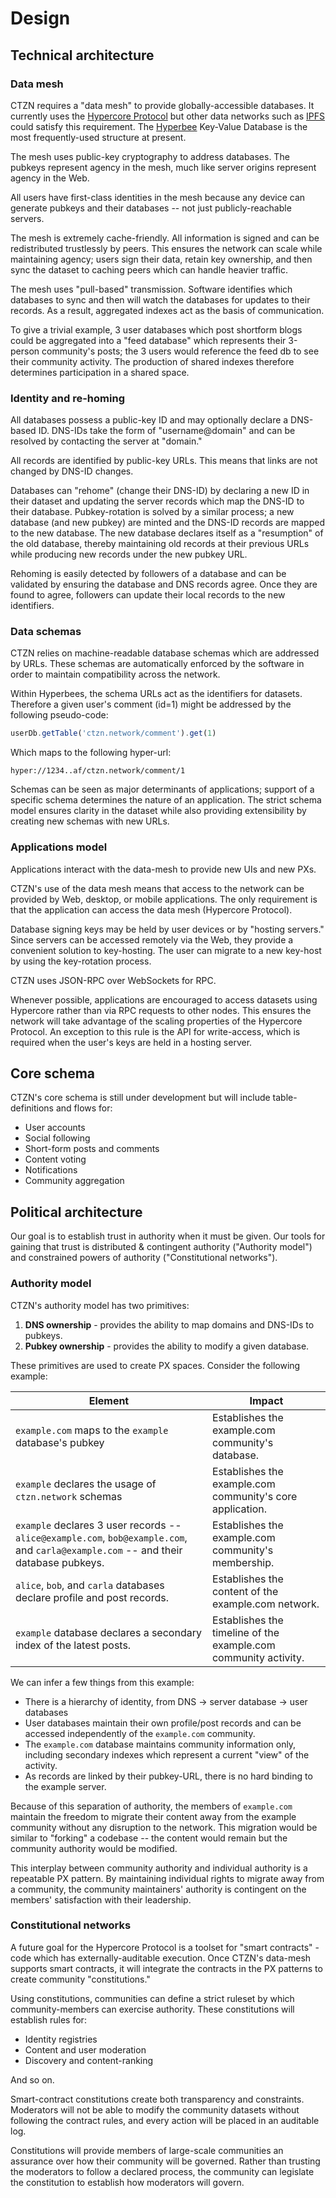 # Design

## Technical architecture

### Data mesh

CTZN requires a "data mesh" to provide globally-accessible databases. It currently uses the [Hypercore Protocol](https://hypercore-protocol.org) but other data networks such as [IPFS](https://ipfs.io) could satisfy this requirement. The [Hyperbee](https://npm.im/hyperbee) Key-Value Database is the most frequently-used structure at present.

The mesh uses public-key cryptography to address databases. The pubkeys represent agency in the mesh, much like server origins represent agency in the Web.

All users have first-class identities in the mesh because any device can generate pubkeys and their databases -- not just publicly-reachable servers.

The mesh is extremely cache-friendly. All information is signed and can be redistributed trustlessly by peers. This ensures the network can scale while maintaining agency; users sign their data, retain key ownership, and then sync the dataset to caching peers which can handle heavier traffic.

The mesh uses "pull-based" transmission. Software identifies which databases to sync and then will watch the databases for updates to their records. As a result, aggregated indexes act as the basis of communication.

To give a trivial example, 3 user databases which post shortform blogs could be aggregated into a "feed database" which represents their 3-person community's posts; the 3 users would reference the feed db to see their community activity. The production of shared indexes therefore determines participation in a shared space.

### Identity and re-homing

All databases possess a public-key ID and may optionally declare a DNS-based ID. DNS-IDs take the form of "username@domain" and can be resolved by contacting the server at "domain."

All records are identified by public-key URLs. This means that links are not changed by DNS-ID changes.

Databases can "rehome" (change their DNS-ID) by declaring a new ID in their dataset and updating the server records which map the DNS-ID to their database. Pubkey-rotation is solved by a similar process; a new database (and new pubkey) are minted and the DNS-ID records are mapped to the new database. The new database declares itself as a "resumption" of the old database, thereby maintaining old records at their previous URLs while producing new records under the new pubkey URL.

Rehoming is easily detected by followers of a database and can be validated by ensuring the database and DNS records agree. Once they are found to agree, followers can update their local records to the new identifiers.

### Data schemas

CTZN relies on machine-readable database schemas which are addressed by URLs. These schemas are automatically enforced by the software in order to maintain compatibility across the network.

Within Hyperbees, the schema URLs act as the identifiers for datasets. Therefore a given user's comment (id=1) might be addressed by the following pseudo-code:

```js
userDb.getTable('ctzn.network/comment').get(1)
```

Which maps to the following hyper-url:

```
hyper://1234..af/ctzn.network/comment/1
```

Schemas can be seen as major determinants of applications; support of a specific schema determines the nature of an application. The strict schema model ensures clarity in the dataset while also providing extensibility by creating new schemas with new URLs.

### Applications model

Applications interact with the data-mesh to provide new UIs and new PXs.

CTZN's use of the data mesh means that access to the network can be provided by Web, desktop, or mobile applications. The only requirement is that the application can access the data mesh (Hypercore Protocol).

Database signing keys may be held by user devices or by "hosting servers." Since servers can be accessed remotely via the Web, they provide a convenient solution to key-hosting. The user can migrate to a new key-host by using the key-rotation process.

CTZN uses JSON-RPC over WebSockets for RPC.

Whenever possible, applications are encouraged to access datasets using Hypercore rather than via RPC requests to other nodes. This ensures the network will take advantage of the scaling properties of the Hypercore Protocol. An exception to this rule is the API for write-access, which is required when the user's keys are held in a hosting server.

## Core schema

CTZN's core schema is still under development but will include table-definitions and flows for:

- User accounts
- Social following
- Short-form posts and comments
- Content voting
- Notifications
- Community aggregation

## Political architecture

Our goal is to establish trust in authority when it must be given. Our tools for gaining that trust is distributed & contingent authority ("Authority model") and constrained powers of authority ("Constitutional networks").

### Authority model

CTZN's authority model has two primitives:

 1. **DNS ownership** - provides the ability to map domains and DNS-IDs to pubkeys.
 2. **Pubkey ownership** - provides the ability to modify a given database.

These primitives are used to create PX spaces. Consider the following example:

|Element|Impact|
|-|-|
|`example.com` maps to the `example` database's pubkey|Establishes the example.com community's database.|
|`example` declares the usage of `ctzn.network` schemas|Establishes the example.com community's core application.|
|`example` declares 3 user records -- `alice@example.com`, `bob@example.com`, and `carla@example.com` -- and their database pubkeys.|Establishes the example.com community's membership.|
|`alice`, `bob`, and `carla` databases declare profile and post records.|Establishes the content of the example.com network.|
|`example` database declares a secondary index of the latest posts.|Establishes the timeline of the example.com community activity.|

We can infer a few things from this example:

- There is a hierarchy of identity, from DNS -> server database -> user databases
- User databases maintain their own profile/post records and can be accessed independently of the `example.com` community.
- The `example.com` database maintains community information only, including secondary indexes which represent a current "view" of the activity.
- As records are linked by their pubkey-URL, there is no hard binding to the example server.

Because of this separation of authority, the members of `example.com` maintain the freedom to migrate their content away from the example community without any disruption to the network. This migration would be similar to "forking" a codebase -- the content would remain but the community authority would be modified.

This interplay between community authority and individual authority is a repeatable PX pattern. By maintaining individual rights to migrate away from a community, the community maintainers' authority is contingent on the members' satisfaction with their leadership.

### Constitutional networks

A future goal for the Hypercore Protocol is a toolset for "smart contracts" - code which has externally-auditable execution. Once CTZN's data-mesh supports smart contracts, it will integrate the contracts in the PX patterns to create community "constitutions."

Using constitutions, communities can define a strict ruleset by which community-members can exercise authority. These constitutions will establish rules for:

- Identity registries
- Content and user moderation
- Discovery and content-ranking

And so on.

Smart-contract constitutions create both transparency and constraints. Moderators will not be able to modify the community datasets without following the contract rules, and every action will be placed in an auditable log.

Constitutions will provide members of large-scale communities an assurance over how their community will be governed. Rather than trusting the moderators to follow a declared process, the community can legislate the constitution to establish how moderators will govern.